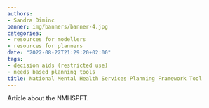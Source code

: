 ```yaml
---
authors:
- Sandra Diminc
banner: img/banners/banner-4.jpg
categories:
- resources for modellers
- resources for planners
date: "2022-08-22T21:29:20+02:00"
tags:
- decision aids (restricted use)
- needs based planning tools
title: National Mental Health Services Planning Framework Tool
---
```


Article about the NMHSPFT.